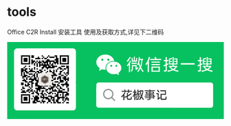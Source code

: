 # tools
Office C2R Install 安装工具 使用及获取方式,详见下二维码

![1610430725688](https://github.com/2685125806/tools/blob/main/1607502876909.png)

